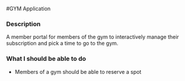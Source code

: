#GYM Application
### Description

A member portal for members of the gym to interactively manage their subscription and pick a time to go to the gym.

### What I should be able to do
* Members of a gym should be able to reserve a spot
